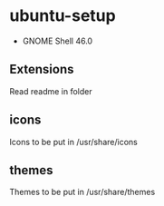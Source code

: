 # ubuntu-setup
- GNOME Shell 46.0

## Extensions
Read readme in folder

## icons
Icons to be put in /usr/share/icons

## themes
Themes to be put in /usr/share/themes


